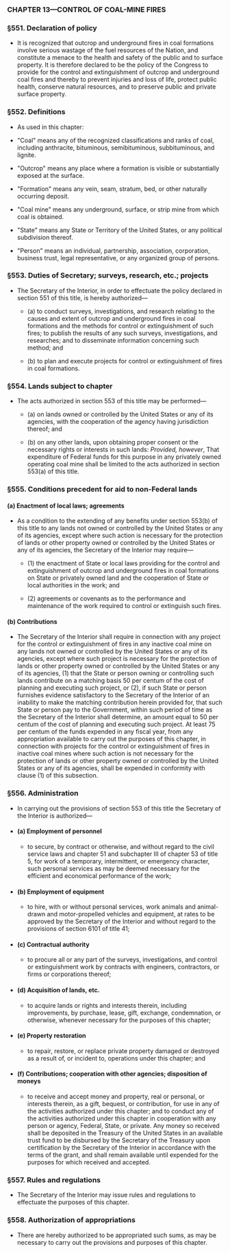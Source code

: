 ### **CHAPTER 13—CONTROL OF COAL-MINE FIRES**

### §551. Declaration of policy
* It is recognized that outcrop and underground fires in coal formations involve serious wastage of the fuel resources of the Nation, and constitute a menace to the health and safety of the public and to surface property. It is therefore declared to be the policy of the Congress to provide for the control and extinguishment of outcrop and underground coal fires and thereby to prevent injuries and loss of life, protect public health, conserve natural resources, and to preserve public and private surface property.

### §552. Definitions
* As used in this chapter:

* "Coal" means any of the recognized classifications and ranks of coal, including anthracite, bituminous, semibituminous, subbituminous, and lignite.

* "Outcrop" means any place where a formation is visible or substantially exposed at the surface.

* "Formation" means any vein, seam, stratum, bed, or other naturally occurring deposit.

* "Coal mine" means any underground, surface, or strip mine from which coal is obtained.

* "State" means any State or Territory of the United States, or any political subdivision thereof.

* "Person" means an individual, partnership, association, corporation, business trust, legal representative, or any organized group of persons.

### §553. Duties of Secretary; surveys, research, etc.; projects
* The Secretary of the Interior, in order to effectuate the policy declared in section 551 of this title, is hereby authorized—

  * (a) to conduct surveys, investigations, and research relating to the causes and extent of outcrop and underground fires in coal formations and the methods for control or extinguishment of such fires; to publish the results of any such surveys, investigations, and researches; and to disseminate information concerning such method; and

  * (b) to plan and execute projects for control or extinguishment of fires in coal formations.

### §554. Lands subject to chapter
* The acts authorized in section 553 of this title may be performed—

  * (a) on lands owned or controlled by the United States or any of its agencies, with the cooperation of the agency having jurisdiction thereof; and

  * (b) on any other lands, upon obtaining proper consent or the necessary rights or interests in such lands: _Provided, however_, That expenditure of Federal funds for this purpose in any privately owned operating coal mine shall be limited to the acts authorized in section 553(a) of this title.

### §555. Conditions precedent for aid to non-Federal lands
#### (a) Enactment of local laws; agreements
* As a condition to the extending of any benefits under section 553(b) of this title to any lands not owned or controlled by the United States or any of its agencies, except where such action is necessary for the protection of lands or other property owned or controlled by the United States or any of its agencies, the Secretary of the Interior may require—

  * (1) the enactment of State or local laws providing for the control and extinguishment of outcrop and underground fires in coal formations on State or privately owned land and the cooperation of State or local authorities in the work; and

  * (2) agreements or covenants as to the performance and maintenance of the work required to control or extinguish such fires.

#### (b) Contributions
* The Secretary of the Interior shall require in connection with any project for the control or extinguishment of fires in any inactive coal mine on any lands not owned or controlled by the United States or any of its agencies, except where such project is necessary for the protection of lands or other property owned or controlled by the United States or any of its agencies, (1) that the State or person owning or controlling such lands contribute on a matching basis 50 per centum of the cost of planning and executing such project, or (2), if such State or person furnishes evidence satisfactory to the Secretary of the Interior of an inability to make the matching contribution herein provided for, that such State or person pay to the Government, within such period of time as the Secretary of the Interior shall determine, an amount equal to 50 per centum of the cost of planning and executing such project. At least 75 per centum of the funds expended in any fiscal year, from any appropriation available to carry out the purposes of this chapter, in connection with projects for the control or extinguishment of fires in inactive coal mines where such action is not necessary for the protection of lands or other property owned or controlled by the United States or any of its agencies, shall be expended in conformity with clause (1) of this subsection.

### §556. Administration
* In carrying out the provisions of section 553 of this title the Secretary of the Interior is authorized—

* #### (a) Employment of personnel
  * to secure, by contract or otherwise, and without regard to the civil service laws and chapter 51 and subchapter III of chapter 53 of title 5, for work of a temporary, intermittent, or emergency character, such personal services as may be deemed necessary for the efficient and economical performance of the work;

* #### (b) Employment of equipment
  * to hire, with or without personal services, work animals and animal-drawn and motor-propelled vehicles and equipment, at rates to be approved by the Secretary of the Interior and without regard to the provisions of section 6101 of title 41;

* #### (c) Contractual authority
  * to procure all or any part of the surveys, investigations, and control or extinguishment work by contracts with engineers, contractors, or firms or corporations thereof;

* #### (d) Acquisition of lands, etc.
  * to acquire lands or rights and interests therein, including improvements, by purchase, lease, gift, exchange, condemnation, or otherwise, whenever necessary for the purposes of this chapter;

* #### (e) Property restoration
  * to repair, restore, or replace private property damaged or destroyed as a result of, or incident to, operations under this chapter; and

* #### (f) Contributions; cooperation with other agencies; disposition of moneys
  * to receive and accept money and property, real or personal, or interests therein, as a gift, bequest, or contribution, for use in any of the activities authorized under this chapter; and to conduct any of the activities authorized under this chapter in cooperation with any person or agency, Federal, State, or private. Any money so received shall be deposited in the Treasury of the United States in an available trust fund to be disbursed by the Secretary of the Treasury upon certification by the Secretary of the Interior in accordance with the terms of the grant, and shall remain available until expended for the purposes for which received and accepted.

### §557. Rules and regulations
* The Secretary of the Interior may issue rules and regulations to effectuate the purposes of this chapter.

### §558. Authorization of appropriations
* There are hereby authorized to be appropriated such sums, as may be necessary to carry out the provisions and purposes of this chapter.